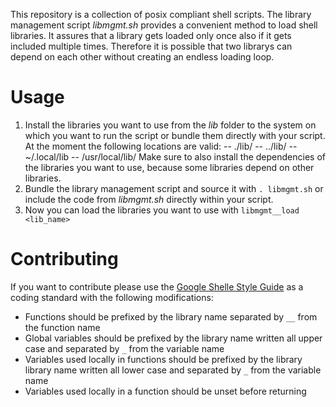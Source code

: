 This repository is a collection of posix compliant shell scripts. The library management script *libmgmt.sh* provides a convenient method to load shell libraries. It assures that a library gets loaded only once also if it gets included multiple times. Therefore it is possible that two librarys can depend on each other without creating an endless loading loop.

# Usage
1. Install the libraries you want to use from the *lib* folder to the system on which you want to run the script or bundle them directly with your script. At the moment the following locations are valid:
    -- ./lib/
    -- ../lib/
    -- ~/.local/lib
    -- /usr/local/lib/
 Make sure to also install the dependencies of the libraries you want to use, because some libraries depend on other libraries.
1. Bundle the library management script and source it with `. libmgmt.sh` or include the code from *libmgmt.sh* directly within your script.
1. Now you can load the libraries you want to use with `libmgmt__load <lib_name>`

# Contributing
If you want to contribute please use the [Google Shelle Style Guide](https://google.github.io/styleguide/shell.xml) as a coding standard with the following modifications:
- Functions should be prefixed by the library name separated by `__` from the function name
- Global variables should be prefixed by the library name written all upper case and separated by `_` from the variable name
- Variables used locally in functions should be prefixed by the library library name written all lower case and separated by `_` from the variable name
- Variables used locally in a function should be unset before returning

